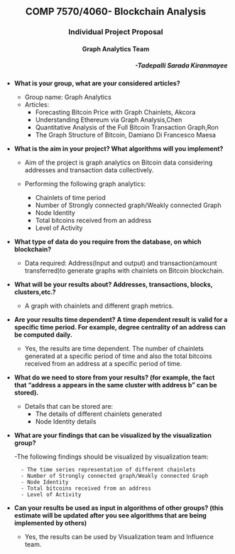 <h2 align="center"> COMP 7570/4060- Blockchain Analysis </h2>
<h3 align="center"> Individual Project Proposal </h3>
<h4 align="center"> Graph Analytics Team </h4>
<h5 align="right"> -Tadepalli Sarada Kiranmayee</h5>

* <b> What is your group, what are your considered articles? </b>

	- Group name: Graph Analytics
	- Articles:
		- Forecasting Bitcoin Price with Graph Chainlets, Akcora
        - Understanding Ethereum via Graph Analysis,Chen
        - Quantitative Analysis of the Full Bitcoin Transaction Graph,Ron
        - The Graph Structure of Bitcoin, Damiano Di Francesco Maesa
        
 * <b> What is the aim in your project? What algorithms will you implement?</b>

	- Aim of the project is graph analytics on Bitcoin data considering 	
	  addresses and transaction data collectively.
    - Performing the following graph analytics:
    
    	- Chainlets of time period
		- Number of Strongly connected graph/Weakly connected Graph
		- Node Identity
		- Total bitcoins received from an address
		- Level of Activity
 * <b> What type of data do you require from the database, on which blockchain? </b>
	- Data required: Address(Input and output) and transaction(amount transferred)to generate graphs with chainlets on Bitcoin blockchain.

* <b> What will be your results about? Addresses, transactions, blocks, clusters,etc.? </b>

	- A graph with chainlets and different graph metrics.
	
* <b> Are your results time dependent? A time dependent result is valid for a
specific time period. For example, degree centrality of an address can be
computed daily. </b>

	- Yes, the results are time dependent. The number of chainlets generated at a specific period of time and also the total bitcoins received from an address at a specific period of time.

* <b> What do we need to store from your results? (for example, the fact that
“address a appears in the same cluster with address b” can be stored).</b>

	- Details that can be stored are:
		- The details of different chainlets generated
		- Node Identity details
* <b> What are your findings that can be visualized by the visualization group? </b>

	-The following findings should be visualized by visualization team:
    	
        - The time series representation of different chainlets
        - Number of Strongly connected graph/Weakly connected Graph
        - Node Identity
        - Total bitcoins received from an address
        - Level of Activity

* <b> Can your results be used as input in algorithms of other groups? (this
estimate will be updated after you see algorithms that are being
implemented by others) </b>
	
    - Yes, the results can be used by Visualization team and Influence team.
        
	
    
  
